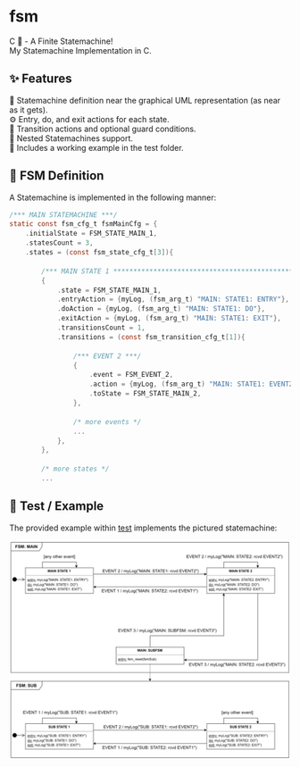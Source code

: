 # fsm
C 👀 - A Finite Statemachine!<br>
My Statemachine Implementation in C.

## ✨ Features
📝 Statemachine definition near the graphical UML representation (as near as it gets).<br>
⚙️ Entry, do, and exit actions for each state.<br>
🔀 Transition actions and optional guard conditions.<br>
🌳 Nested Statemachines support.<br>
🧪 Includes a working example in the test folder.<br>


## 📝 FSM Definition
A Statemachine is implemented in the following manner:
```c
/*** MAIN STATEMACHINE ***/
static const fsm_cfg_t fsmMainCfg = {
    .initialState = FSM_STATE_MAIN_1,
    .statesCount = 3,
    .states = (const fsm_state_cfg_t[3]){

        /*** MAIN STATE 1 **********************************************/
        {
            .state = FSM_STATE_MAIN_1,
            .entryAction = {myLog, (fsm_arg_t) "MAIN: STATE1: ENTRY"},
            .doAction = {myLog, (fsm_arg_t) "MAIN: STATE1: DO"},
            .exitAction = {myLog, (fsm_arg_t) "MAIN: STATE1: EXIT"},
            .transitionsCount = 1,
            .transitions = (const fsm_transition_cfg_t[1]){

                /*** EVENT 2 ***/
                {
                    .event = FSM_EVENT_2,
                    .action = {myLog, (fsm_arg_t) "MAIN: STATE1: EVENT2"},
                    .toState = FSM_STATE_MAIN_2,
                },

                /* more events */
                ...
            },
        },
        
        /* more states */
        ...
```


## 🧪 Test / Example
The provided example within [test](/test) implements the pictured statemachine:

![image](/doc/example_state_diagram.png)


